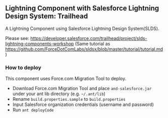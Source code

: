 Lightning Component with Salesforce Lightning Design System: Trailhead
----------------------------------------------------------------------

A Lightning Component using Salesforce Lightning Design System(SLDS).

Please see: https://developer.salesforce.com/trailhead/project/slds-lightning-components-workshop
(Same tutorial as https://github.com/ForceDotComLabs/sldsx/blob/master/tutorial/tutorial.md)

### How to deploy

This component uses Force.com Migration Tool to deploy.

- Download Force.com Migration Tool and place `and-salesforce.jar` under your ant lib directory (e.g. `~/.ant/lib`)
- Rename `build.properties.sample` to `build.properties`
- Input Salesforce organization credentials (username and password)
- Run `ant deployCode`
